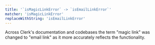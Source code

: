 ```yaml
---
title: '`isMagicLinkError` -> `isEmailLinkError`'
matcher: 'isMagicLinkError'
replaceWithString: 'isEmailLinkError'
---
```


Across Clerk's documentation and codebases the term "magic link" was changed to "email link" as it more accurately reflects the functionality.
